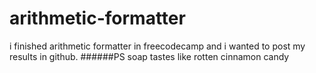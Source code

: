 # arithmetic-formatter
i finished arithmetic formatter in freecodecamp and i wanted to post my results in github.
######PS soap tastes like rotten cinnamon candy
